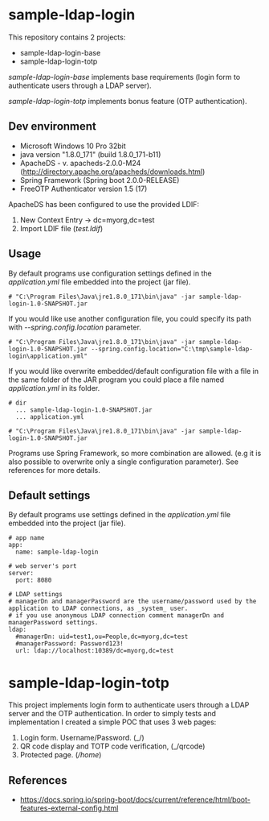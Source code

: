 # sample-ldap-login

This repository contains 2 projects:
- sample-ldap-login-base
- sample-ldap-login-totp

_sample-ldap-login-base_ implements base requirements (login form to authenticate users through a LDAP server).

_sample-ldap-login-totp_ implements bonus feature (OTP authentication).

## Dev environment

- Microsoft Windows 10 Pro 32bit
- java version "1.8.0_171" (build 1.8.0_171-b11)
- ApacheDS - v. apacheds-2.0.0-M24 (http://directory.apache.org/apacheds/downloads.html)
- Spring Framework (Spring boot 2.0.0-RELEASE)
- FreeOTP Authenticator version 1.5 (17)

ApacheDS has been configured to use the provided LDIF:
1. New Context Entry -> dc=myorg,dc=test
2. Import LDIF file (_test.ldif_)

## Usage

By default programs use configuration settings defined in the _application.yml_ file embedded into the project (jar file).
```
# "C:\Program Files\Java\jre1.8.0_171\bin\java" -jar sample-ldap-login-1.0-SNAPSHOT.jar
```

If you would like use another configuration file, you could specify its path with _--spring.config.location_ parameter.
```
# "C:\Program Files\Java\jre1.8.0_171\bin\java" -jar sample-ldap-login-1.0-SNAPSHOT.jar --spring.config.location="C:\tmp\sample-ldap-login\application.yml"
```

If you would like overwrite embedded/default configuration file with a file in the same folder of the JAR program you could place a file named _application.yml_ in its folder.
```
# dir
  ... sample-ldap-login-1.0-SNAPSHOT.jar
  ... application.yml
  
# "C:\Program Files\Java\jre1.8.0_171\bin\java" -jar sample-ldap-login-1.0-SNAPSHOT.jar
```

Programs use Spring Framework, so more combination are allowed. (e.g it is also possible to overwrite only a single configuration parameter). See references for more details.

## Default settings

By default programs use settings defined in the _application.yml_ file embedded into the project (jar file).

```
# app name
app:
  name: sample-ldap-login

# web server's port
server:
  port: 8080

# LDAP settings
# managerDn and managerPassword are the username/password used by the application to LDAP connections, as _system_ user.
# if you use anonymous LDAP connection comment managerDn and managerPassword settings.
ldap:
  #managerDn: uid=test1,ou=People,dc=myorg,dc=test
  #managerPassword: Password123!
  url: ldap://localhost:10389/dc=myorg,dc=test
```

# sample-ldap-login-totp

This project implements login form to authenticate users through a LDAP server and the OTP authentication. In order to simply tests and implementation I created a simple POC that uses 3 web pages:
1. Login form. Username/Password. (_/)
2. QR code display and TOTP code verification, (_/qrcode)
3. Protected page. (_/home_)

## References
- https://docs.spring.io/spring-boot/docs/current/reference/html/boot-features-external-config.html